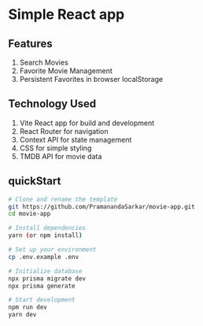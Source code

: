 # Simple React app
## Features
1. Search Movies
2. Favorite Movie Management
3. Persistent Favorites in browser localStorage

## Technology Used
1. Vite React app for build and development
2. React Router for navigation
3. Context API for state management
4. CSS for simple styling
5. TMDB API for movie data


## quickStart
```bash
# Clone and rename the template
git https://github.com/PramanandaSarkar/movie-app.git
cd movie-app

# Install dependencies
yarn (or npm install)

# Set up your environment
cp .env.example .env

# Initialize database
npx prisma migrate dev
npx prisma generate

# Start development
npm run dev
yarn dev
```